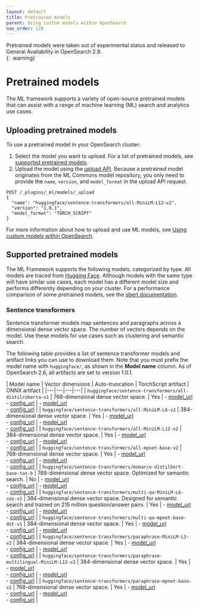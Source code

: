 ```yaml
---
layout: default
title: Pretrained models
parent: Using custom models within OpenSearch
nav_order: 120
---
```


Pretrained models were taken out of experimental status and released to General Availability in OpenSearch 2.9.  
{: .warning}

# Pretrained models

The ML framework supports a variety of open-source pretrained models that can assist with a range of machine learning (ML) search and analytics use cases. 

## Uploading pretrained models

To use a pretrained model in your OpenSearch cluster:

1. Select the model you want to upload. For a list of pretrained models, see [supported pretrained models](#supported-pretrained-models).
2. Upload the model using the [upload API]({{site.url}}{{site.baseurl}}/ml-commons-plugin/model-serving-framework#upload-model-to-opensearch). Because a pretrained model originates from the ML Commons model repository, you only need to provide the `name`, `version`, and `model_format` in the upload API request.  

```
POST /_plugins/_ml/models/_upload
{
  "name": "huggingface/sentence-transformers/all-MiniLM-L12-v2",
  "version": "1.0.1",
  "model_format": "TORCH_SCRIPT"
}
```

For more information about how to upload and use ML models, see [Using custom models within OpenSearch]({{site.url}}{{site.baseurl}}/ml-commons-plugin/model-serving-framework/).

## Supported pretrained models

The ML Framework supports the following models, categorized by type. All models are traced from [Hugging Face](https://huggingface.co/). Although models with the same type will have similar use cases, each model has a different model size and performs differently depending on your cluster. For a performance comparison of some pretrained models, see the [sbert documentation](https://www.sbert.net/docs/pretrained_models.html#model-overview).


### Sentence transformers

Sentence transformer models map sentences and paragraphs across a dimensional dense vector space. The number of vectors depends on the model. Use these models for use cases such as clustering and semantic search. 

The following table provides a list of sentence transformer models and artifact links you can use to download them. Note that you must prefix the model name with `huggingface/`, as shown in the **Model name** column. As of OpenSearch 2.6, all artifacts are set to version 1.0.1.

| Model name | Vector dimensions | Auto-truncation | TorchScript artifact | ONNX artifact |
|---|---|---|---|
| `huggingface/sentence-transformers/all-distilroberta-v1` | 768-dimensional dense vector space. | Yes | - [model_url](https://artifacts.opensearch.org/models/ml-models/huggingface/sentence-transformers/all-distilroberta-v1/1.0.1/torch_script/sentence-transformers_all-distilroberta-v1-1.0.1-torch_script.zip)<br>- [config_url](https://artifacts.opensearch.org/models/ml-models/huggingface/sentence-transformers/all-distilroberta-v1/1.0.1/torch_script/config.json) | - [model_url](https://artifacts.opensearch.org/models/ml-models/huggingface/sentence-transformers/all-distilroberta-v1/1.0.1/onnx/sentence-transformers_all-distilroberta-v1-1.0.1-onnx.zip)<br>- [config_url](https://artifacts.opensearch.org/models/ml-models/huggingface/sentence-transformers/all-distilroberta-v1/1.0.1/onnx/config.json) |
| `huggingface/sentence-transformers/all-MiniLM-L6-v2` | 384-dimensional dense vector space.  | Yes | - [model_url](https://artifacts.opensearch.org/models/ml-models/huggingface/sentence-transformers/all-MiniLM-L6-v2/1.0.1/torch_script/sentence-transformers_all-MiniLM-L6-v2-1.0.1-torch_script.zip)<br>- [config_url](https://artifacts.opensearch.org/models/ml-models/huggingface/sentence-transformers/all-MiniLM-L6-v2/1.0.1/torch_script/config.json) | - [model_url](https://artifacts.opensearch.org/models/ml-models/huggingface/sentence-transformers/all-MiniLM-L6-v2/1.0.1/onnx/sentence-transformers_all-MiniLM-L6-v2-1.0.1-onnx.zip)<br>- [config_url](https://artifacts.opensearch.org/models/ml-models/huggingface/sentence-transformers/all-MiniLM-L6-v2/1.0.1/onnx/config.json) |
| `huggingface/sentence-transformers/all-MiniLM-L12-v2` | 384-dimensional dense vector space. | Yes | - [model_url](https://artifacts.opensearch.org/models/ml-models/huggingface/sentence-transformers/all-MiniLM-L12-v2/1.0.1/torch_script/sentence-transformers_all-MiniLM-L12-v2-1.0.1-torch_script.zip)<br>- [config_url](https://artifacts.opensearch.org/models/ml-models/huggingface/sentence-transformers/all-MiniLM-L12-v2/1.0.1/onnx/config.json) | - [model_url](https://artifacts.opensearch.org/models/ml-models/huggingface/sentence-transformers/all-MiniLM-L12-v2/1.0.1/onnx/sentence-transformers_all-MiniLM-L12-v2-1.0.1-onnx.zip)<br>- [config_url](https://artifacts.opensearch.org/models/ml-models/huggingface/sentence-transformers/all-MiniLM-L12-v2/1.0.1/onnx/config.json) |
| `huggingface/sentence-transformers/all-mpnet-base-v2` | 768-dimensional dense vector space. | Yes | - [model_url](https://artifacts.opensearch.org/models/ml-models/huggingface/sentence-transformers/all-mpnet-base-v2/1.0.1/torch_script/sentence-transformers_all-mpnet-base-v2-1.0.1-torch_script.zip)<br>- [config_url](https://artifacts.opensearch.org/models/ml-models/huggingface/sentence-transformers/all-mpnet-base-v2/1.0.1/torch_script/config.json) | - [model_url](https://artifacts.opensearch.org/models/ml-models/huggingface/sentence-transformers/all-mpnet-base-v2/1.0.1/onnx/sentence-transformers_all-mpnet-base-v2-1.0.1-onnx.zip)<br>- [config_url](https://artifacts.opensearch.org/models/ml-models/huggingface/sentence-transformers/all-mpnet-base-v2/1.0.1/onnx/config.json) |
| `huggingface/sentence-transformers/msmarco-distilbert-base-tas-b` | 768-dimensional dense vector space. Optimized for semantic search. | No | - [model_url](https://artifacts.opensearch.org/models/ml-models/huggingface/sentence-transformers/msmarco-distilbert-base-tas-b/1.0.1/torch_script/sentence-transformers_msmarco-distilbert-base-tas-b-1.0.1-torch_script.zip)<br>- [config_url](https://artifacts.opensearch.org/models/ml-models/huggingface/sentence-transformers/msmarco-distilbert-base-tas-b/1.0.1/torch_script/config.json) | - [model_url](https://artifacts.opensearch.org/models/ml-models/huggingface/sentence-transformers/msmarco-distilbert-base-tas-b/1.0.1/onnx/sentence-transformers_msmarco-distilbert-base-tas-b-1.0.1-onnx.zip)<br>- [config_url](https://artifacts.opensearch.org/models/ml-models/huggingface/sentence-transformers/msmarco-distilbert-base-tas-b/1.0.1/onnx/config.json) |
| `huggingface/sentence-transformers/multi-qa-MiniLM-L6-cos-v1` | 384-dimensional dense vector space. Designed for semantic search and trained on 215 million question/answer pairs. | Yes | - [model_url](https://artifacts.opensearch.org/models/ml-models/huggingface/sentence-transformers/multi-qa-MiniLM-L6-cos-v1/1.0.1/torch_script/sentence-transformers_multi-qa-MiniLM-L6-cos-v1-1.0.1-torch_script.zip)<br>- [config_url](https://artifacts.opensearch.org/models/ml-models/huggingface/sentence-transformers/multi-qa-MiniLM-L6-cos-v1/1.0.1/torch_script/config.json) | - [model_url](https://artifacts.opensearch.org/models/ml-models/huggingface/sentence-transformers/multi-qa-MiniLM-L6-cos-v1/1.0.1/onnx/sentence-transformers_multi-qa-MiniLM-L6-cos-v1-1.0.1-onnx.zip)<br>- [config_url](https://artifacts.opensearch.org/models/ml-models/huggingface/sentence-transformers/multi-qa-MiniLM-L6-cos-v1/1.0.1/onnx/config.json) |
| `huggingface/sentence-transformers/multi-qa-mpnet-base-dot-v1` | 384-dimensional dense vector space. | Yes | - [model_url](https://artifacts.opensearch.org/models/ml-models/huggingface/sentence-transformers/multi-qa-mpnet-base-dot-v1/1.0.1/torch_script/sentence-transformers_multi-qa-mpnet-base-dot-v1-1.0.1-torch_script.zip)<br>- [config_url](https://artifacts.opensearch.org/models/ml-models/huggingface/sentence-transformers/multi-qa-mpnet-base-dot-v1/1.0.1/torch_script/config.json) | - [model_url](https://artifacts.opensearch.org/models/ml-models/huggingface/sentence-transformers/multi-qa-mpnet-base-dot-v1/1.0.1/onnx/sentence-transformers_multi-qa-mpnet-base-dot-v1-1.0.1-onnx.zip)<br>- [config_url](https://artifacts.opensearch.org/models/ml-models/huggingface/sentence-transformers/multi-qa-mpnet-base-dot-v1/1.0.1/onnx/config.json) |
| `huggingface/sentence-transformers/paraphrase-MiniLM-L3-v2` | 384-dimensional dense vector space. | Yes | - [model_url](https://artifacts.opensearch.org/models/ml-models/huggingface/sentence-transformers/paraphrase-MiniLM-L3-v2/1.0.1/torch_script/sentence-transformers_paraphrase-MiniLM-L3-v2-1.0.1-torch_script.zip)<br>- [config_url](https://artifacts.opensearch.org/models/ml-models/huggingface/sentence-transformers/paraphrase-MiniLM-L3-v2/1.0.1/torch_script/config.json) | - [model_url](https://artifacts.opensearch.org/models/ml-models/huggingface/sentence-transformers/paraphrase-MiniLM-L3-v2/1.0.1/onnx/sentence-transformers_paraphrase-MiniLM-L3-v2-1.0.1-onnx.zip)<br>- [config_url](https://artifacts.opensearch.org/models/ml-models/huggingface/sentence-transformers/paraphrase-MiniLM-L3-v2/1.0.1/onnx/config.json) |
| `huggingface/sentence-transformers/paraphrase-multilingual-MiniLM-L12-v2` | 384-dimensional dense vector space. | Yes | - [model_url](https://artifacts.opensearch.org/models/ml-models/huggingface/sentence-transformers/paraphrase-multilingual-MiniLM-L12-v2/1.0.1/torch_script/sentence-transformers_paraphrase-multilingual-MiniLM-L12-v2-1.0.1-torch_script.zip)<br>- [config_url](https://artifacts.opensearch.org/models/ml-models/huggingface/sentence-transformers/paraphrase-multilingual-MiniLM-L12-v2/1.0.1/torch_script/config.json) | - [model_url](https://artifacts.opensearch.org/models/ml-models/huggingface/sentence-transformers/paraphrase-multilingual-MiniLM-L12-v2/1.0.1/onnx/sentence-transformers_paraphrase-multilingual-MiniLM-L12-v2-1.0.1-onnx.zip)<br>- [config_url](https://artifacts.opensearch.org/models/ml-models/huggingface/sentence-transformers/paraphrase-multilingual-MiniLM-L12-v2/1.0.1/onnx/config.json) |
| `huggingface/sentence-transformers/paraphrase-mpnet-base-v2` | 768-dimensional dense vector space. | Yes | - [model_url](https://artifacts.opensearch.org/models/ml-models/huggingface/sentence-transformers/paraphrase-mpnet-base-v2/1.0.0/torch_script/sentence-transformers_paraphrase-mpnet-base-v2-1.0.0-torch_script.zip)<br>- [config_url](https://artifacts.opensearch.org/models/ml-models/huggingface/sentence-transformers/paraphrase-mpnet-base-v2/1.0.0/torch_script/config.json) | - [model_url](https://artifacts.opensearch.org/models/ml-models/huggingface/sentence-transformers/paraphrase-mpnet-base-v2/1.0.0/onnx/sentence-transformers_paraphrase-mpnet-base-v2-1.0.0-onnx.zip)<br>- [config_url](https://artifacts.opensearch.org/models/ml-models/huggingface/sentence-transformers/paraphrase-mpnet-base-v2/1.0.0/onnx/config.json) |